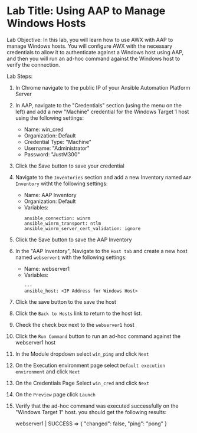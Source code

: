 # Lab Title: Using AAP to Manage Windows Hosts

Lab Objective: In this lab, you will learn how to use AWX with AAP to manage Windows hosts. You will configure AWX with the necessary credentials to allow it to authenticate against a Windows host using AAP, and then you will run an ad-hoc command against the Windows host to verify the connection.

Lab Steps:

1. In Chrome navigate to the public IP of your Ansible Automation Platform Server
1. In AAP, navigate to the "Credentials" section (using the menu on the left) and add a new "Machine" credential for the Windows Target 1 host using the following settings:

   * Name: win_cred
   * Organization: Default
   * Credential Type: "Machine"
   * Username: "Administrator"
   * Password: "JustM300"
   
1. Click the Save button to save your credential
1. Navigate to the `Inventories` section and add a new Inventory named `AAP Inventory` witht the following settings:

    * Name: AAP Inventory
    * Organization: Default
    * Variables:
        ```
        ansible_connection: winrm
        ansible_winrm_transport: ntlm
        ansible_winrm_server_cert_validation: ignore
        ```
1. Click the Save button to save the AAP Inventory 
1. In the "AAP Inventory", Navigate to the `Host tab` and create a new host named `webserver1` with the following settings:
    * Name: webserver1
    * Variables:
        ```
        ---
        ansible_host: <IP Address for Windows Host>
        ```
1. Click the save button to the save the host
1. Click the `Back to Hosts` link to return to the host list.
1. Check the check box next to the `webserver1` host
1. Click the `Run Command` button to run an ad-hoc command against the webserver1 host 
1. In the Module dropdown select `win_ping` and click `Next`
1. On the Execution environment page select `Default execution environment` and click `Next`
1. On the Credentials Page Select `win_cred` and click `Next`
1. On the `Preview` page click `Launch`
1. Verify that the ad-hoc command was executed successfully on the "Windows Target 1" host.
   you should get the following results:
   
   webserver1 | SUCCESS => {
    "changed": false,
    "ping": "pong"
   }
   
   
